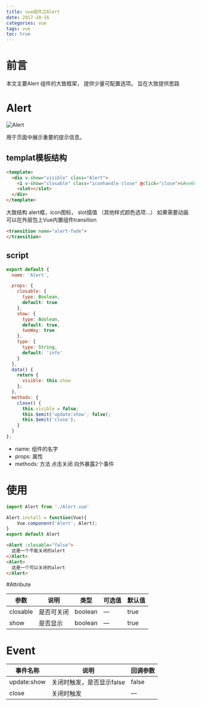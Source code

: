 ```yaml
---
title: vue组件之Alert
date: 2017-10-16
categories: vue
tags: vue
toc: true
---
```

# 前言
本文主要Alert 组件的大致框架， 提供少量可配置选项。 旨在大致提供思路
# Alert
![Alert](http://ou3alp906.bkt.clouddn.com/alert.png)

用于页面中展示重要的提示信息。
## templat模板结构

```html
<template>
  <div v-show="visible" class="Alert">
    <i v-show="closable" class="iconhandle close" @click="close">&#xe609;</i>
    <slot></slot>
  </div>
</template>
```
大致结构 alert框，icon图标， slot插值 （其他样式颜色选项...）
如果需要动画 可以在外层包上Vue内置组件transition
```html
<transition name="alert-fade">
</transition>
```

## script

```js
export default {
  name: 'Alert',

  props: {
    closable: {
      type: Boolean,
      default: true
    },
    show: {
      type: Boolean,
      default: true,
      twoWay: true
    },
    type: {
      type: String,
      default: 'info'
    }
  },
  data() {
    return {
      visible: this.show
    };
  },
  methods: {
    close() {
      this.visible = false;
      this.$emit('update:show', false);
      this.$emit('close');
    }
  }
};
```
+ name: 组件的名字
+ props: 属性
+ methods: 方法 
点击关闭 向外暴露2个事件
# 使用

```js
import Alert from './Alert.vue'

Alert.install = function(Vue){
    Vue.component('Alert', Alert);
}
export default Alert
```

```html
<Alert :closable="false">
  这是一个不能关闭的alert
</Alert>
<Alert>
  这是一个可以关闭的alert
</Alert>
```

#Attribute

| 参数      | 说明          | 类型      | 可选值                           | 默认值  |
|---------- |-------------- |---------- |--------------------------------  |-------- |
| closable | 是否可关闭 | boolean | — | true |
| show | 是否显示 | boolean | — | true |

# Event

| 事件名称      | 说明          |  回调参数  |
|---------- |-------------- |-------|
| update:show | 关闭时触发，是否显示false | false |
| close | 关闭时触发 | —  |


